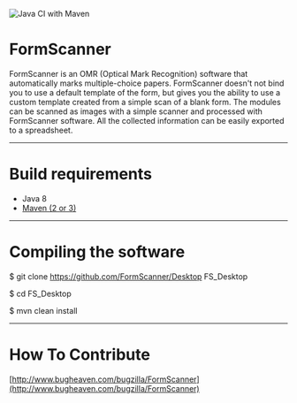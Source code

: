 ![Java CI with Maven](https://github.com/adnan0944/FormScanner/workflows/Java%20CI%20with%20Maven/badge.svg)


FormScanner
===

FormScanner is an OMR (Optical Mark Recognition) software that automatically marks multiple-choice papers. 
FormScanner doesn't not bind you to use a default template of the form, but gives you the ability to use a custom template created from a simple scan of a blank form.
The modules can be scanned as images with a simple scanner and processed with FormScanner software.
All the collected information can be easily exported to a spreadsheet.

---

Build requirements
===

* Java 8
* [Maven (2 or 3)](http://maven.apache.org/)

---

Compiling the software
===

$ git clone https://github.com/FormScanner/Desktop FS_Desktop

$ cd FS_Desktop

$ mvn clean install

---

How To Contribute
===

[http://www.bugheaven.com/bugzilla/FormScanner](http://www.bugheaven.com/bugzilla/FormScanner)
